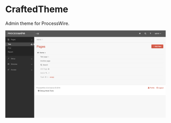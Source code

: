 # CraftedTheme
Admin theme for ProcessWire.

![alt tag](https://github.com/madebymats/CraftedTheme/blob/master/crafted-theme.png)

